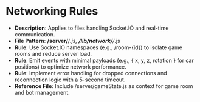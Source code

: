 # Networking Rules
- **Description**: Applies to files handling Socket.IO and real-time communication.
- **File Pattern**: **/server/**/*.js, **/lib/network/**/*.js
- **Rule**: Use Socket.IO namespaces (e.g., /room-{id}) to isolate game rooms and reduce server load.
- **Rule**: Emit events with minimal payloads (e.g., { x, y, z, rotation } for car positions) to optimize network performance.
- **Rule**: Implement error handling for dropped connections and reconnection logic with a 5-second timeout.
- **Reference File**: Include /server/gameState.js as context for game room and bot management.